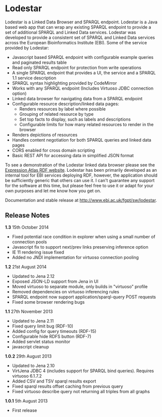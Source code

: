 # Lodestar

Lodestar is a Linked Data Browser and SPARQL endpoint. Lodestar is a Java based web app that can wrap any existing SPARQL endpoint to provide a set of additional SPARQL and Linked Data services. Lodestar was developed to provide a consistent set of SPARQL and Linked Data services across the European Bioinformatics Institute (EBI). Some of the service provided by Lodestar:

* Javascript based SPARQL endpoint with configurable example queries and paginated results table
* Read only SPARQL endpoint for protection from write operations
* A single SPARQL endpoint that provides a UI, the service and a SPARQL 1.1 service description
* SPARQL syntax highlighting provided by CodeMirror
* Works with any SPARQL endpoint (Includes Virtuoso JDBC connection option)
* Linked data browser for navigating data from a SPARQL endpoint
* Configurable resource description/linked data pages:
  * Renders resources by label where possible
  * Grouping of related resource by type
  * Set top facts to display, such as labels and descriptions
  * Configurable limits for how many related resources to render in the browser
* Renders depictions of resources
* Handles content negotiation for both SPARQL queries and linked data pages
* CORS enabled for cross domain scripting
* Basic REST API for accessing data in simplified JSON format

To see a demonstration of the Lodestar linked data browser please see the [Expression Atlas RDF website](http://www.ebi.ac.uk/rdf/services/atlas/sparql). Lodestar has been primarily developed as an internal tool for EBI services deploying RDF, however, the application should be sufficiently generic that others can use it. I can't guarantee any support for the software at this time, but please feel free to use it or adapt for your own purposes and let me know how you get on.

Documentation and stable release at http://www.ebi.ac.uk/fgpt/sw/lodestar.

## Release Notes

**1.3**  15th October 2014
* Fixed potential race condition in explorer when using a small number of connection pools
* Javascript fix to support next/prev links preserving inference option
* IE 11 rendering issue fixed
* Added no JNDI implementation for virtuoso connection pooling

**1.2**  21st August 2014
* Updated to Jena 2.12
* Exposed JSON-LD support from Jena in UI 
* Moved virtuoso to separate module, only builds in "virtuoso" profile
* Removed dependencies on virtuoso inferencing rules
* SPARQL endpoint now support application/sparql-query POST requests 
* Fixed some browser rendering bugs 

**1.1** 27th November 2013	
* Updated to Jena 2.11
* Fixed query limit bug (RDF-10)
* Added config for query timeouts (RDF-15)
* Configurable hide RDFS button (RDF-7)
* Added servlet status monitor
* javascript cleanup

**1.0.2** 29th August 2013	
* Updated to Jena 2.10
* VirtJena JDBC 4 (includes support for SPARQL bind queries). Requires virtuoso 6.1.7.2
* Added CSV and TSV sparql results export
* Fixed sparql results offset caching from previous query
* Fixed virtuoso describe query not returning all triples from all graphs

**1.0.1** 5th August 2013
* First release






